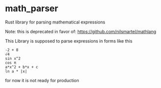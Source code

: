 # math_parser
 Rust library for parsing mathematical expressions

Note: this is deprecated in favor of: https://github.com/nilsmartel/mathlang

This Library is supposed to parse expressions in forms like this
```
-2 + 8
√4
sin x^2
cos π
a*x^2 + b*x + c
ln a * |x|
```

for now it is not ready for production



